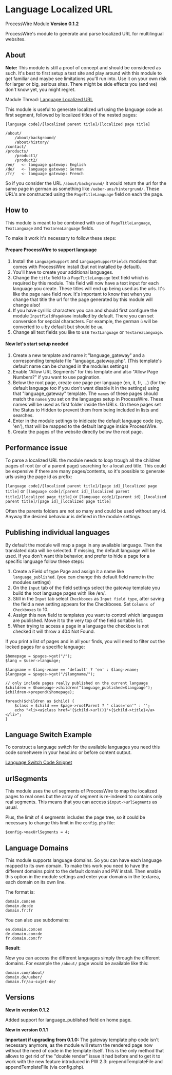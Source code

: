 Language Localized URL
=========================

ProcessWire Module **Version 0.1.2**

ProcessWire's module to generate and parse localized URL for multilingual websites.

## About

**Note:** This module is still a proof of concept and should be considered as such. It's best to first setup a test site and play around with this module to get familiar and maybe see limitations you'll run into. Use it on your own risk for larger or big, serious sites. There might be side effects you (and we) don't know yet, you might regret.

Module Thread: [Language Localized URL](http://processwire.com/talk/topic/1342-languagelocalizedurl/)

This module is useful to generate localized url using the language code as first segment, followed by localized titles of the nested pages:

`[language code]/[localized parent title]/[localized page title]`

	/about/
	    /about/background/
	    /about/history/
	/contact/
	/products/
	    /product1/
	    /product2/
	/en/   <- language gateway: English
	/de/   <- language gateway: German
	/fr/   <- language gateway: French

So if you consider the URL `/about/background/` it would return the url for the same page in german as something like `/ueber-uns/hintergrund/`. These URL's are constructed using the `PageTitleLanguage` field on each the page.

## How to

This module is meant to be combined with use of `PageTitleLanguage`, `TextLanguage` and `TextareaLanguage` fields.

To make it work it's necessary to follow these steps:

#### Prepare ProcessWire to support language
1. Install the `LanguageSupport` and `LanguageSupportFields` modules that comes with ProcessWire install (but not installed by default).
1. You'll have to create your additional languages.
1. Change the `title` field to a `PageTitleLanguage` text field which is required by this module. This field will now have a text input for each language you create. These titles will end up being used as the urls. It's like the page `name` field now. It's important to know that when you change that title the url for the page generated by this module will change also!
1. If you have cyrillic characters you can and should first configure the module `InputfieldPageName` installed by default. There you can set conversion for sepcial characters. For example, the german `ü` will be converted to `u` by default but should be `ue`.
1. Change all text fields you like to use `TextLanguage` or `TextareaLanguage`.

#### Now let's start setup needed
1. Create a new template and name it "language_gateway" and a corresponding template file "language_gateway.php". (This template's default name can be changed in the modules settings)
1. Enable "Allow URL Segments" for this template and also "Allow Page Numbers?" if you want to use pagination.
1. Below the root page, create one page per language (en, it, fr, ...) (for the default language too if you don't want disable it in the settings) using that "language_gateway" template.
The `names` of these pages should match the `names` you set on the languages setup in ProcessWire. These names will be used as first folder inside the URLs. On these pages set the Status to Hidden to prevent them from being included in lists and searches.
1. Enter in the module settings to inidicate the default language code (eg. 'en'), that will be mapped to the default languge inside ProcessWire.
1. Create the pages of the website directly below the root page.

## Performance issue

To parse a localized URL the module needs to loop trough all the children pages of root (or of a parent page) searching for a localized title.
This could be expensive if there are many pages/contents, so it's possible to generate urls using the page id as prefix:

`[language code]/[localized parent title]/[page id]_[localized page title]`
or
`[language code]/[parent id]_[localized parent title]/[localized page title]`
or
`[language code]/[parent id]_[localized parent title]/[page id]_[localized page title]`

Often the parents folders are not so many and could be used without any id.
Anyway the desired behaviour is defined in the module settings.

## Publishing individual languages

By default the module will map a page in any available language. Then the translated data will be selected. If missing, the default language will be used. If you don't want this behavior, and prefer to hide a page for a specific language follow these steps:

1. Create a Field of type Page and assign it a name like `language_published`. (you can change this default field name in the modules settings)
1. On the `Input` tab of the field settings select the gateway template you build the root language pages with like /en/.
1. Still in the `Input` tab select `Checkboxes` as `Input field type`, after saving the field a new setting appears for the Checkboxes. Set `Columns of Checkboxes` to 10.
1. Assign this new field to templates you want to control which languages are published. Move it to the very top of the field sortable list.
1. When trying to access a page in a language the checkbox is not checked it will throw a 404 Not Found.

If you print a list of pages and in all your finds, you will need to filter out the locked pages for a specific language:

	$homepage = $pages->get("/");
	$lang = $user->language;

	$langname = $lang->name == 'default' ? 'en' : $lang->name;
	$langpage = $pages->get("/$langname/");

	// only include pages really published on the current language
	$children = $homepage->children("language_published=$langpage");
	$children->prepend($homepage);

	foreach($children as $child) {
		$class = $child === $page->rootParent ? " class='on'" : '';
		echo "<li><a$class href='{$child->url()}'>{$child->title}</a></li>";
	}


## Language Switch Example

To construct a language switch for the available languages you need this code somehwere in your head.inc or before content output.

[Language Switch Code Snippet](https://gist.github.com/somatonic/5130992)

## urlSegments

This module uses the url segments of ProcessWire to map the localized pages to real ones but the array of segment is re-indexed to contains only real segments.
This means that you can access `$input->urlSegments` as usual.

Plus, the limit of 4 segments includes the page tree, so it could be necessary to change this limit in the `config.php` file:

	$config->maxUrlSegments = 4;

## Language Domains

This module supports language domains. So you can have each language mapped to its own domain. To make this work you need to have the different domains point to the default domain and PW install. Then enable this option in the module settings and enter your domains in the textarea, each domain on its own line.

The format is:

	domain.com:en
	domain.de:de
	domain.fr:fr

You can also use subdomains:

	en.domain.com:en
	de.domain.com:de
	fr.domain.com:fr

**Result**:

Now you can access the different languages simply through the different domains. For example the `/about/` page would be available like this:

	domain.com/about/
	domain.de/ueber/
	domain.fr/au-sujet-de/

## Versions

**New in version 0.1.2**

Added support for language_published field on home page.


**New in version 0.1.1**

**Important if upgrading from 0.1.0:** The gateway template php code isn't necessary anymore, as the module will return the rendered page now without the need of code in the template itself. This is the only method that allows to get rid of the "double render" issue it had before and to get it to work with the new feature introduced in PW 2.3: prependTemplateFile and appendTemplateFile (via config.php).
